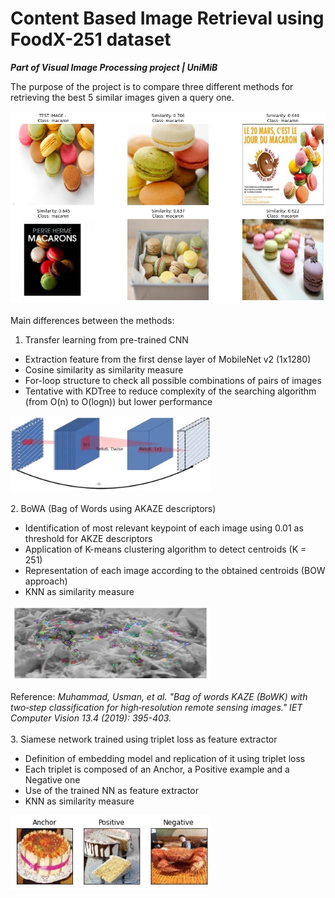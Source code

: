 # Content Based Image Retrieval using FoodX-251 dataset

***Part of Visual Image Processing project | UniMiB***

The purpose of the project is to compare three different methods for retrieving the best 5 similar images given a query one.

<img src="Images/query_example.jpg" width=640>
<br/><br/>
Main differences between the methods:

1. Transfer learning from pre-trained CNN

- Extraction feature from the first dense layer of MobileNet v2 (1x1280)
- Cosine similarity as similarity measure
- For-loop structure to check all possible combinations of pairs of images
- Tentative with KDTree to reduce complexity of the searching algorithm (from O(n) to O(logn)) but lower performance

<img src="Images/cnn_architecture.jpg" width=320 height=120>
<br/><br/>
2. BoWA (Bag of Words using AKAZE descriptors)

- Identification of most relevant keypoint of each image using 0.01 as threshold for AKZE descriptors
- Application of K-means clustering algorithm to detect centroids (K = 251)
- Representation of each image according to the obtained centroids (BOW approach)
- KNN as similarity measure

<img src="Images/akaze_example.jpg" width=320 height=120>

Reference: *Muhammad, Usman, et al. "Bag of words KAZE (BoWK) with two‐step classification for high‐resolution remote sensing images." IET Computer Vision 13.4 (2019): 395-403.*
<br/><br/>
3. Siamese network trained using triplet loss as feature extractor

- Definition of embedding model and replication of it using triplet loss
- Each triplet is composed of an Anchor, a Positive example and a Negative one
- Use of the trained NN as feature extractor
- KNN as similarity measure

<img src="Images/triplet_example.jpg" width=320 height=120>
